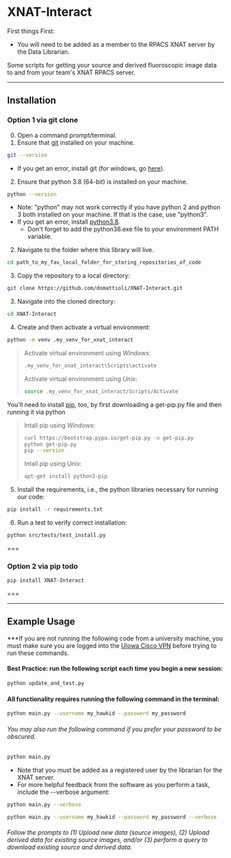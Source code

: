# XNAT-Interact
First things First:
- You will need to be added as a member to the RPACS XNAT server by the Data Librarian.

Some scripts for getting your source and derived fluoroscopic image data to and from your team's XNAT RPACS server.


---
## Installation
### Option 1 via git clone
0. Open a command prompt/terminal.
1. Ensure that [git](https://git-scm.com/) installed on your machine.
```bash
git --version
```
- If you get an error, install git (for windows, go [here](https://gitforwindows.org/)).
  
2. Ensure that python 3.8 (64-bit) is installed on your machine.
```bash
python --version
```
  - Note: "python" may not work correctly if you have python 2 and python 3 both installed on your machine. If that is the case, use "python3".
- If you get an error, install [python3.8](https://www.python.org/downloads/release/python-380/).
    - Don't forget to add the python38.exe file to your environment PATH variable.
      
2. Navigate to the folder where this library will live.
```bash
cd path_to_my_fav_local_folder_for_storing_repositories_of_code
```

3. Copy the repository to a local directory: 
```bash
git clone https://github.com/domattioli/XNAT-Interact.git
```
3. Navigate into the cloned directory:
```bash
cd XNAT-Interact
```
4. Create and then activate a virtual environment:
```bash
python -m venv .my_venv_for_xnat_interact
```
>Activate virtual environment using _Windows_:
>```bash
>.my_venv_for_xnat_interact\Scripts\activate 
>```
>
>Activate virtual environment using _Unix_:
>```bash
>source .my_venv_for_xnat_interact/Scripts/Activate
>```

You'll need to install [pip](https://pypi.org/project/pip/), too, by first downloading a get-pip.py file and then running it via python
>Intall pip using _Windows_:
>```bash
>curl https://bootstrap.pypa.io/get-pip.py -o get-pip.py
>python get-pip.py
>pip --version
>```
>
>Intall pip using Unix:
> ```bash
>apt-get install python3-pip
> ```

5. Install the requirements, i.e., the python libraries necessary for running our code:
```bash
pip install -r requirements.txt
```

6. Run a test to verify correct installation:
```bash
python src/tests/test_install.py
```

===
### Option 2 via pip **todo**

```bash
pip install XNAT-Interact
```
===


---
## Example Usage
***If you are not running the following code from a university machine, you must make sure you are logged into the [UIowa Cisco VPN](https://its.uiowa.edu/support/article/1876) before trying to run these commands.

#### Best Practice: run the following script each time you begin a new session:
```bash
python update_and_test.py
```

#### All functionality requires running the following command in the terminal:
```bash
python main.py --username my_hawkid --password my_password
```
###### You may also run the following command if you prefer your password to be obscured.
```bash
python main.py
```
- Note that you must be added as a registered user by the librarian for the XNAT server.
- For more helpful feedback from the software as you perform a task, include the --verbose argument:
  
```bash
python main.py --verbose
```
```bash
python main.py --username my_hawkid --password my_password --verbose
```

###### Follow the prompts to (1) Upload new data (source images), (2) Upload derived data for existing source images, and/or (3) perform a query to download existing source and derived data.
